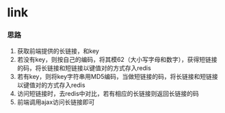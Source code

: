 # link

### 思路

1. 获取前端提供的长链接，和key
2. 若没有key，则按自己的编码，将其模62（大小写字母和数字），获得短链接的码，将长链接和短链接以键值对的方式存入redis
3. 若有key，则将key字符串用MD5编码，当做短链接的码，将长链接和短链接以键值对的方式存入redis
4. 访问短链接时，去redis中对比，若有相应的长链接则返回长链接的码
5. 前端调用ajax访问长链接即可
